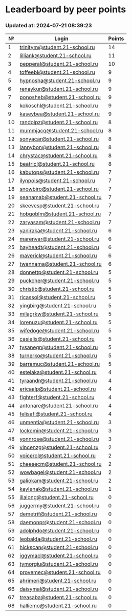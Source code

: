 # Leaderboard by peer points

### Updated at: 2024-07-21 08:39:23

| № | Login | Points |
|---|-------|--------|
|1|trinitym@student.21-school.ru|14|
|2|lilliank@student.21-school.ru|11|
|3|pepperal@student.21-school.ru|10|
|4|toffeebl@student.21-school.ru|9|
|5|hypnosha@student.21-school.ru|9|
|6|renaykur@student.21-school.ru|9|
|7|ponosheb@student.21-school.ru|9|
|8|kokoschl@student.21-school.ru|9|
|9|kaseybea@student.21-school.ru|9|
|10|randolpz@student.21-school.ru|8|
|11|mummjacq@student.21-school.ru|8|
|12|sonyacar@student.21-school.ru|8|
|13|lannybon@student.21-school.ru|8|
|14|chrystac@student.21-school.ru|8|
|15|beatricl@student.21-school.ru|8|
|16|kabutops@student.21-school.ru|7|
|17|ilynpois@student.21-school.ru|7|
|18|snowbiro@student.21-school.ru|7|
|19|seanamab@student.21-school.ru|7|
|20|skeevesp@student.21-school.ru|7|
|21|hobgoblm@student.21-school.ru|7|
|22|zaryasam@student.21-school.ru|7|
|23|yaniraka@student.21-school.ru|6|
|24|marenvar@student.21-school.ru|6|
|25|hayheadt@student.21-school.ru|6|
|26|mavericl@student.21-school.ru|6|
|27|twannama@student.21-school.ru|6|
|28|donnettp@student.21-school.ru|5|
|29|puckcher@student.21-school.ru|5|
|30|christib@student.21-school.ru|5|
|31|ricassol@student.21-school.ru|5|
|32|yingbirg@student.21-school.ru|5|
|33|milagrkw@student.21-school.ru|5|
|34|lorenuzu@student.21-school.ru|5|
|35|wifedoge@student.21-school.ru|5|
|36|casielis@student.21-school.ru|5|
|37|tysanegr@student.21-school.ru|5|
|38|turnerko@student.21-school.ru|5|
|39|barramuc@student.21-school.ru|5|
|40|estelaka@student.21-school.ru|4|
|41|tyraandr@student.21-school.ru|4|
|42|ericaalp@student.21-school.ru|4|
|43|fighterf@student.21-school.ru|4|
|44|antonare@student.21-school.ru|4|
|45|felisafi@student.21-school.ru|4|
|46|unmentia@student.21-school.ru|3|
|47|lockemin@student.21-school.ru|3|
|48|yonnrose@student.21-school.ru|3|
|49|vincenzg@student.21-school.ru|2|
|50|voicerol@student.21-school.ru|2|
|51|cheesecm@student.21-school.ru|2|
|52|wowbagel@student.21-school.ru|2|
|53|galiokam@student.21-school.ru|2|
|54|kaylenak@student.21-school.ru|1|
|55|illalong@student.21-school.ru|0|
|56|juggermy@student.21-school.ru|0|
|57|demetrif@student.21-school.ru|0|
|58|daemonpr@student.21-school.ru|0|
|59|adolphdo@student.21-school.ru|0|
|60|leobalda@student.21-school.ru|0|
|61|hickscan@student.21-school.ru|0|
|62|iggymacl@student.21-school.ru|0|
|63|tymorgiu@student.21-school.ru|0|
|64|provemec@student.21-school.ru|0|
|65|ahrimeri@student.21-school.ru|0|
|66|daisymal@student.21-school.ru|0|
|67|treasaba@student.21-school.ru|0|
|68|halliemo@student.21-school.ru|0|


